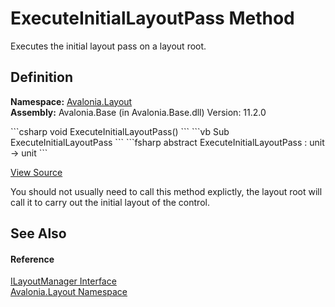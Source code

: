 # ExecuteInitialLayoutPass Method


Executes the initial layout pass on a layout root.



## Definition
**Namespace:** <a href="N_Avalonia_Layout">Avalonia.Layout</a>  
**Assembly:** Avalonia.Base (in Avalonia.Base.dll) Version: 11.2.0

<Tabs groupId="api-code-preview">
<TabItem value="csharp" label="C#">
```csharp
void ExecuteInitialLayoutPass()
```
</TabItem>
<TabItem value="vb" label="VB">
```vb
Sub ExecuteInitialLayoutPass
```
</TabItem>
<TabItem value="fsharp" label="F#">
```fsharp
abstract ExecuteInitialLayoutPass : unit -> unit 
```
</TabItem>
</Tabs>



<a href="https://github.com/AvaloniaUI/Avalonia/tree/master/src/Avalonia.Base/Layout/ILayoutManager.cs" title="View the source code">View Source</a>

You should not usually need to call this method explictly, the layout root will call it to carry out the initial layout of the control.

## See Also


#### Reference
<a href="T_Avalonia_Layout_ILayoutManager">ILayoutManager Interface</a>  
<a href="N_Avalonia_Layout">Avalonia.Layout Namespace</a>  
